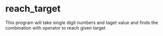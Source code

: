 # reach_target
  This program will take  single digit numbers and taget value
and finds the combination with operator to reach given target 

